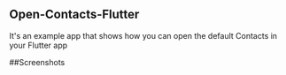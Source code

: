 ## Open-Contacts-Flutter

It's an example app that shows how you can open the default Contacts in your Flutter app

##Screenshots

